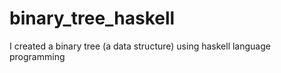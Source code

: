 # binary_tree_haskell
I created a binary tree (a data structure) using haskell language programming
